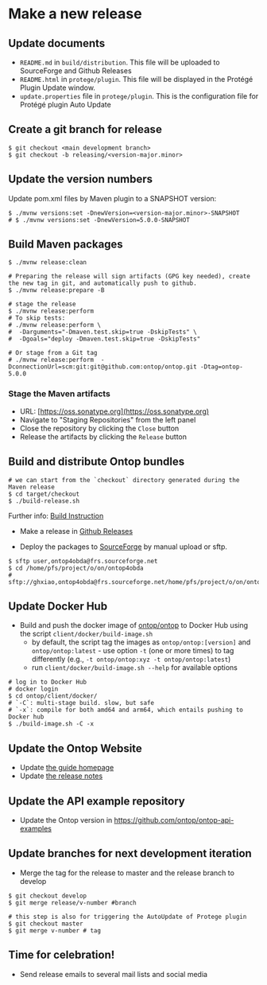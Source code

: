 # Make a new release

## Update documents

- `README.md` in `build/distribution`. This file will be uploaded to SourceForge and Github Releases
- `README.html` in `protege/plugin`. This file will be displayed in the Protégé Plugin Update window.
- `update.properties` file in `protege/plugin`. This is the configuration file for Protégé plugin Auto Update

## Create a git branch for release

```console
$ git checkout <main development branch>
$ git checkout -b releasing/<version-major.minor>
```

## Update the version numbers

Update pom.xml files by Maven plugin to a SNAPSHOT version:

```console
$ ./mvnw versions:set -DnewVersion=<version-major.minor>-SNAPSHOT
# $ ./mvnw versions:set -DnewVersion=5.0.0-SNAPSHOT
```

## Build Maven packages

```console
$ ./mvnw release:clean

# Preparing the release will sign artifacts (GPG key needed), create the new tag in git, and automatically push to github.
$ ./mvnw release:prepare -B

# stage the release
$ ./mvnw release:perform
# To skip tests:
# ./mvnw release:perform \
#  -Darguments="-Dmaven.test.skip=true -DskipTests" \
#  -Dgoals="deploy -Dmaven.test.skip=true -DskipTests" 

# Or stage from a Git tag
# ./mvnw release:perform  -DconnectionUrl=scm:git:git@github.com:ontop/ontop.git -Dtag=ontop-5.0.0
```

### Stage the Maven artifacts

- URL: [https://oss.sonatype.org](https://oss.sonatype.org)
- Navigate to "Staging Repositories" from the left panel
- Close the repository by clicking the `Close` button
- Release the artifacts by clicking the `Release` button

## Build and distribute Ontop bundles

```console
# we can start from the `checkout` directory generated during the Maven release
$ cd target/checkout
$ ./build-release.sh
```

Further info: [Build Instruction](/dev/build)

- Make a release in [Github Releases](https://github.com/ontop/ontop/releases)

- Deploy the packages to [SourceForge](https://sourceforge.net/projects/ontop4obda/files/) by manual upload or sftp.

```console
$ sftp user,ontop4obda@frs.sourceforge.net
$ cd /home/pfs/project/o/on/ontop4obda
# sftp://ghxiao,ontop4obda@frs.sourceforge.net/home/pfs/project/o/on/ontop4obda
```

## Update Docker Hub

- Build and push the docker image of [ontop/ontop](https://hub.docker.com/repository/docker/ontop/ontop) to Docker Hub using the script `client/docker/build-image.sh`
  - by default, the script tag the images as `ontop/ontop:[version]` and `ontop/ontop:latest` - use option `-t` (one or more times) to tag differently (e.g., `-t ontop/ontop:xyz -t ontop/ontop:latest`)
  - run `client/docker/build-image.sh --help` for available options

```console
# log in to Docker Hub
# docker login
$ cd ontop/client/docker/
# `-C`: multi-stage build. slow, but safe
# `-x`: compile for both amd64 and arm64, which entails pushing to Docker hub
$ ./build-image.sh -C -x
```

## Update the Ontop Website

- Update [the guide homepage](/guide)
- Update [the release notes](/guide/releases)

## Update the API example repository

- Update the Ontop version in <https://github.com/ontop/ontop-api-examples>

## Update branches for next development iteration

- Merge the tag for the release to master and the release branch to develop

```console
$ git checkout develop
$ git merge release/v-number #branch

# this step is also for triggering the AutoUpdate of Protege plugin
$ git checkout master
$ git merge v-number # tag
```

## Time for celebration!

- Send release emails to several mail lists and social media
